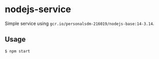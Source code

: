 # nodejs-service

Simple service using `gcr.io/personalsdm-216019/nodejs-base:14-3.14`.

## Usage

```shell
$ npm start
```

